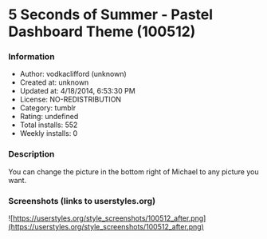 # 5 Seconds of Summer - Pastel Dashboard Theme (100512)

### Information
- Author: vodkaclifford (unknown)
- Created at: unknown
- Updated at: 4/18/2014, 6:53:30 PM
- License: NO-REDISTRIBUTION
- Category: tumblr
- Rating: undefined
- Total installs: 552
- Weekly installs: 0


### Description
You can change the picture in the bottom right of Michael to any picture you want.


### Screenshots (links to userstyles.org)
![https://userstyles.org/style_screenshots/100512_after.png](https://userstyles.org/style_screenshots/100512_after.png)


